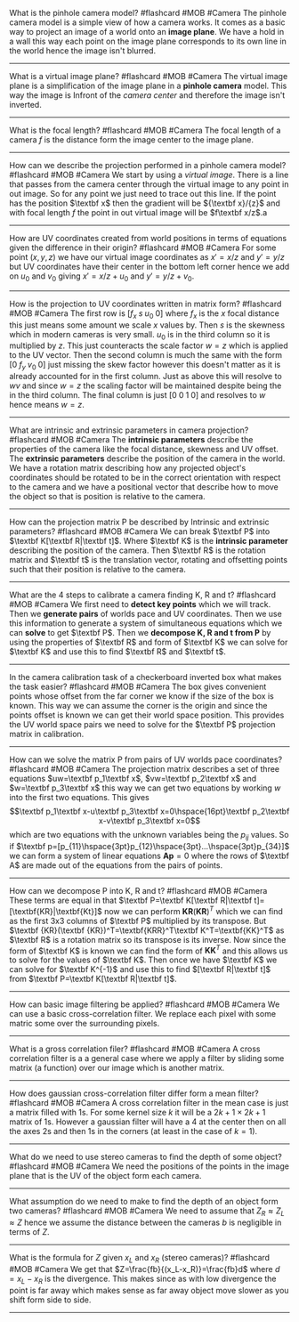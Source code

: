 What is the pinhole camera model? #flashcard #MOB #Camera 
	The pinhole camera model is a simple view of how a camera works. It comes as a basic way to project an image of a world onto an **image plane**. We have a hold in a wall this way each point on the image plane corresponds to its own line in the world hence the image isn't blurred.

---
What is a virtual image plane? #flashcard #MOB #Camera 
	The virtual image plane is a simplification of the image plane in a **pinhole camera** model. This way the image is Infront of the *camera center* and therefore the image isn't inverted.

---
What is the focal length? #flashcard #MOB #Camera 
	The focal length of a camera $f$ is the distance form the image center to the image plane.

---
How can we describe the projection performed in a pinhole camera model? #flashcard #MOB #Camera 
	We start by using a *virtual image*. There is a line that passes from the camera center through the virtual image to any point in out image. So for any point we just need to trace out this line. If the point has the position $\textbf x$ then the gradient will be ${\textbf x}/{z}$ and with focal length $f$ the point in out virtual image will be $f\textbf x/z$.a

---
How are UV coordinates created from world positions in terms of equations given the difference in their origin? #flashcard #MOB #Camera 
	For some point $(x, y,z)$ we have our virtual image coordinates as $x'=x/z$ and $y'=y/z$ but UV coordinates have their center in the bottom left corner hence we add on $u_0$ and $v_0$ giving $x'=x/z+u_0$ and $y'=y/z+v_0$.

---
How is the projection to UV coordinates written in matrix form? #flashcard #MOB #Camera 
	The first row is $[f_x\hspace{3pt}s\hspace{3pt}u_0\hspace{3pt}0]$ where $f_x$ is the $x$ focal distance this just means some amount we scale $x$ values by. Then $s$ is the skewness which in modern cameras is very small. $u_0$ is in the third column so it is multiplied by $z$. This just counteracts the scale factor $w=z$ which is applied to the UV vector. Then the second column is much the same with the form $[0\hspace{3pt}f_y\hspace{3pt}v_0\hspace{3pt}0]$ just missing the skew factor however this doesn't matter as it is already accounted for in the first column. Just as above this will resolve to $wv$ and since $w=z$ the scaling factor will be maintained despite being the in the third column. The final column is just $[0\hspace{3pt}0\hspace{3pt}1\hspace{3pt}0]$ and resolves to $w$ hence means $w=z$.

---
What are intrinsic and extrinsic parameters in camera projection? #flashcard #MOB #Camera 
	The **intrinsic parameters** describe the properties of the camera like the focal distance, skewness and UV offset. The **extrinsic parameters** describe the position of the camera in the world. We have a rotation matrix describing how any projected object's coordinates should be rotated to be in the correct orientation with respect to the camera and we have a positional vector that describe how to move the object so that is position is relative to the camera.

---
How can the projection matrix P be described by Intrinsic and extrinsic parameters? #flashcard #MOB #Camera 
	We can break $\textbf P$ into $\textbf K[\textbf R|\textbf t]$. Where $\textbf K$ is the **intrinsic parameter** describing the position of the camera. Then $\textbf R$ is the rotation matrix and $\textbf t$ is the translation vector, rotating and offsetting points such that their position is relative to the camera.

---
What are the 4 steps to calibrate a camera finding K, R and t? #flashcard #MOB #Camera 
	We first need to **detect key points** which we will track. Then we **generate pairs** of worlds pace and UV coordinates. Then we use this information to generate a system of simultaneous equations which we can **solve** to get $\textbf P$. Then we **decompose K, R and t from P** by using the properties of $\textbf R$ and form of $\textbf K$ we can solve for $\textbf K$ and use this to find $\textbf R$ and $\textbf t$.

---
In the camera calibration task of a checkerboard inverted box what makes the task easier? #flashcard #MOB #Camera 
	The box gives convenient points whose offset from the far corner we know if the size of the box is known. This way we can assume the corner is the origin and since the points offset is known we can get their world space position. This provides the UV world space pairs we need to solve for the $\textbf P$ projection matrix in calibration.

---
How can we solve the matrix P from pairs of UV worlds pace coordinates? #flashcard #MOB #Camera 
	The projection matrix describes a set of three equations $uw=\textbf p_1\textbf x$, $vw=\textbf p_2\textbf x$  and $w=\textbf p_3\textbf x$ this way we can get two equations by working $w$ into the first two equations. This gives $$\textbf p_1\textbf x-u\textbf p_3\textbf x=0\hspace{16pt}\textbf p_2\textbf x-v\textbf p_3\textbf x=0$$which are two equations with the unknown variables being the $p_{ij}$ values. So if $\textbf p=[p_{11}\hspace{3pt}p_{12}\hspace{3pt}...\hspace{3pt}p_{34}]$ we can form a system of linear equations $\textbf{Ap}=0$ where the rows of $\textbf A$ are made out of the equations from the pairs of points.

---
How can we decompose P into K, R and t? #flashcard #MOB #Camera 
	These terms are equal in that $\textbf P=\textbf K[\textbf R|\textbf t]=[\textbf{KR}|\textbf{Kt}]$ now we can perform $\textbf{KR}(\textbf{KR})^T$ which we can find as the first 3x3 columns of $\textbf P$ multiplied by its transpose. But $\textbf {KR}(\textbf {KR})^T=\textbf{KRR}^T\textbf K^T=\textbf{KK}^T$ as $\textbf R$ is a rotation matrix so its transpose is its inverse. Now since the form of $\textbf K$ is known we can find the form of $\textbf {KK}^T$ and this allows us to solve for the values of $\textbf K$. Then once we have $\textbf K$ we can solve for $\textbf K^{-1}$ and use this to find $[\textbf R|\textbf t]$ from $\textbf P=\textbf K[\textbf R|\textbf t]$.

---
How can basic image filtering be applied? #flashcard #MOB #Camera 
	We can use a basic cross-correlation filter. We replace each pixel with some matric some over the surrounding pixels.

---
What is a gross correlation filer? #flashcard #MOB #Camera 
	A cross correlation filter is a a general case where we apply a filter by sliding some matrix (a function) over our image which is another matrix.

---
How does gaussian cross-correlation filter differ form a mean filter? #flashcard #MOB #Camera 
	A cross correlation filter in the mean case is just a matrix filled with 1s. For some kernel size $k$ it will be a $2k+1\times2k+1$ matrix of 1s. However a gaussian filter will have a 4 at the center then on all the axes 2s and then 1s in the corners (at least in the case of $k=1$).

---
What do we need to use stereo cameras to find the depth of some object? #flashcard #MOB #Camera 
	We need the positions of the points in the image plane that is the UV of the object form each camera.

---
What assumption do we need to make to find the depth of an object form two cameras? #flashcard #MOB #Camera 
	We need to assume that $Z_R\approx Z_L\approx Z$ hence we assume the distance between the cameras $b$ is negligible in terms of $Z$.

---
What is the formula for $Z$ given $x_L$ and $x_R$ (stereo cameras)? #flashcard #MOB #Camera 
	We get that $Z=\frac{fb}{(x_L-x_R)}=\frac{fb}d$ where $d=x_L-x_R$ is the divergence. This makes since as with low divergence the point is far away which makes sense as far away object move slower as you shift form side to side.

---

